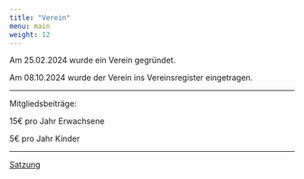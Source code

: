 ```yaml
---
title: "Verein"
menu: main
weight: 12
---
```


Am 25.02.2024 wurde ein Verein gegründet. 

Am 08.10.2024 wurde der Verein ins Vereinsregister eingetragen.


---

Mitgliedsbeiträge: 

15€ pro Jahr Erwachsene 

5€ pro Jahr Kinder

---  

[Satzung](satzung.pdf)
